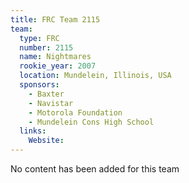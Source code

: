 ```yaml
---
title: FRC Team 2115
team:
  type: FRC
  number: 2115
  name: Nightmares
  rookie_year: 2007
  location: Mundelein, Illinois, USA
  sponsors:
    - Baxter
    - Navistar
    - Motorola Foundation
    - Mundelein Cons High School
  links:
    Website: 
---
```

No content has been added for this team